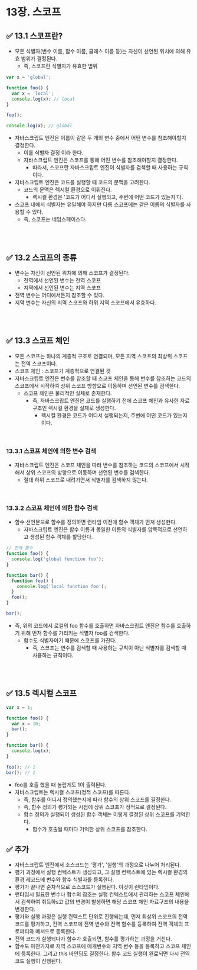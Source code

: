 # 13장. 스코프

## ✅ 13.1 스코프란?

- 모든 식별자(변수 이름, 함수 이름, 클래스 이름 등)는 자신이 선언된 위치에 의해 유효 범위가 결정된다.
  - 즉, 스코프란 식별자가 유효한 범위

```jsx
var x = 'global';

function foo() {
  var x = 'local';
  console.log(x); // local
}

foo();

console.log(x); // global
```

- 자바스크립트 엔진은 이름이 같은 두 개의 변수 중에서 어떤 변수를 참조해야할지 결정한다.
  - 이를 식별자 결정 이라 한다.
  - 자바스크립트 엔진은 스코프를 통해 어떤 변수를 참조해야할지 결정한다.
    - 따라서, 스코프란 자바스크립트 엔진이 식별자를 검색할 때 사용하는 규칙이다.
- 자바스크립트 엔진은 코드를 실행할 때 코드의 문맥을 고려한다.
  - 코드의 문맥은 렉시컬 환경으로 이뤄진다.
    - 렉시컬 환경은 '코드가 어디서 실행되고, 주변에 어떤 코드가 있는지'다.
- 스코프 내에서 식별자는 유일해야 하지만 다름 스코프에는 같은 이름의 식별자를 사용할 수 있다.
  - 즉, 스코프는 네임스페이스다.

<br />
<br />

## ✅ 13.2 스코프의 종류

- 변수는 자신이 선언된 위치에 의해 스코프가 결정된다.
  - 전역에서 선언된 변수는 전역 스코프
  - 지역에서 선언된 변수는 지역 스코프
- 전역 변수는 어디에서든지 참조할 수 있다.
- 지역 변수는 자신의 지역 스코프와 하위 지역 스코프에서 유효하다.

<br />
<br />

## ✅ 13.3 스코프 체인

- 모든 스코프는 하나의 계층적 구조로 연결되며, 모든 지역 스코프의 최상위 스코프는 전역 스코프이다.
- 스코프 체인 : 스코프가 계층적으로 연결된 것
- 자바스크립트 엔진은 변수를 참조할 때 스코프 체인을 통해 변수를 참조하는 코드의 스코프에서 시작하여 상위 스코프 방향으로 이동하며 선언된 변수를 검색한다.
  - 스코프 체인은 물리적인 실체로 존재한다.
    - 즉, 자바스크립트 엔진은 코드를 실행하기 전에 스코프 체인과 유사한 자료구조인 렉시컬 환경을 실제로 생성한다.
      - 렉시컬 환경은 코드가 어디서 실행되는지, 주변에 어떤 코드가 있는지이다.

<br />

### 13.3.1 스코프 체인에 의한 변수 검색

- 자바스크립트 엔진은 스코프 체인을 따라 변수를 참조하는 코드의 스코프에서 시작해서 상위 스코프의 방향으로 이동하며 선언된 변수를 검색한다.
  - 절대 하위 스코프로 내려가면서 식별자를 검색하지 않는다.

<br />

### 13.3.2 스코프 체인에 의한 함수 검색

- 함수 선언문으로 함수를 정의하면 런타임 이전에 함수 객체가 먼저 생성한다.
  - 자바스크립트 엔진은 함수 이름과 동일한 이름의 식별자를 암묵적으로 선언하고 생성된 함수 객체를 할당한다.

```jsx
// 전역 함수
function foo() {
  console.log('global function foo');
}

function bar() {
  function foo() {
    console.log('local function foo');
  }
  foo();
}

bar();
```

- 즉, 위의 코드에서 로컬의 foo 함수를 호출하면 자바스크립트 엔진은 함수를 호출하기 위해 먼저 함수를 가리키는 식별자 foo를 검색한다.
  - 함수도 식별자이기 때문에 스코프를 가진다.
    - 즉, 스코프는 변수를 검색할 때 사용하는 규칙이 아닌 식별자를 검색할 때 사용하는 규칙이다.

<br />
<br />

## ✅ 13.5 렉시컬 스코프

```jsx
var x = 1;

function foo() {
  var x = 10;
  bar();
}

function bar() {
  console.log(x);
}

foo(); // 1
bar(); // 1
```

- foo를 호출 했을 때 놀랍게도 1이 출력된다.
- 자바스크립트는 렉시컬 스코프(정적 스코프)를 따른다.
  - 즉, 함수를 어디서 정의했는지에 따라 함수의 상위 스코프를 결정한다.
  - 즉, 함수 정의가 평가되는 시점에 상위 스코프가 정적으로 결정된다.
  - 함수 정의가 실행되어 생성된 함수 객체는 이렇게 결정된 상위 스코프를 기억한다.
    - 함수가 호출될 때마다 기억한 상위 스코프를 참조한다.

## ✅ 추가

- 자바스크립트 엔진에서 소스코드는 '평가', '실행'의 과정으로 나누어 처리된다.
- 평가 과정에서 실행 컨텍스트가 생성되고, 그 실행 컨텍스트에 있는 렉시컬 환경의 환경 레코드에 변수와 함수 식별자를 등록한다.
- 평가가 끝나면 순차적으로 소스코드가 실행된다. 이것이 런타임이다.
- 런타임시 필요한 변수나 함수의 참조는 실행 컨텍스트에서 관리하는 스코프 체인에서 검색하여 취득하s고 값의 변경이 발생하면 해당 스코프 체인 자료구조의 내용을 변경한다.
- 평가와 실행 과정은 실행 컨텍스트 단위로 진행되는데, 먼저 최상위 스코프의 전역 코드를 평가하고, 전역 스코프에 전역 변수와 전역 함수를 등록하여 전역 객체의 프로퍼티와 메서드로 등록한다.
- 전역 코드가 실행되다가 함수가 호출되면, 함수를 평가하는 과정을 거친다.
- 함수도 마찬가지로 지역 스코프에 매개변수와 지역 변수 등을 등록하고 스코프 체인에 등록한다. 그리고 this 바인딩도 결정한다. 함수 코드 실행이 완료되면 다시 전역 코드 실행이 진행된다.
